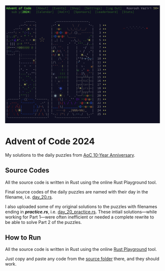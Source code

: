 ![AoC 2024](Advent_of_Code_2024.png)

# Advent of Code 2024

My solutions to the daily puzzles from [AoC 10-Year Anniversary](https://adventofcode.com/2024).

## Source Codes

All the source code is written in Rust using the online Rust Playground tool.

Final source codes of the daily puzzles are named with their day in the filename, i.e. [day_20.rs](https://github.com/kooroshvaziri/Advent-of-Code-2024/blob/main/src/day_20.rs).

I also uploaded some of my original solutions to the puzzles with filenames ending in **_practice.rs_**, i.e. [day_20_practice.rs](https://github.com/kooroshvaziri/Advent-of-Code-2024/blob/main/src/day_20_practice.rs). These intiail solutions&mdash;while working for Part 1&mdash;were often inefficient or needed a complete rewrite to be able to solve Part 2 of the puzzles.


## How to Run

All the source code is written in Rust using the online [Rust Playground](https://play.rust-lang.org) tool.

Just copy and paste any code from the [source folder](https://github.com/kooroshvaziri/Advent-of-Code-2024/blob/main/src/) there, and they should work.
